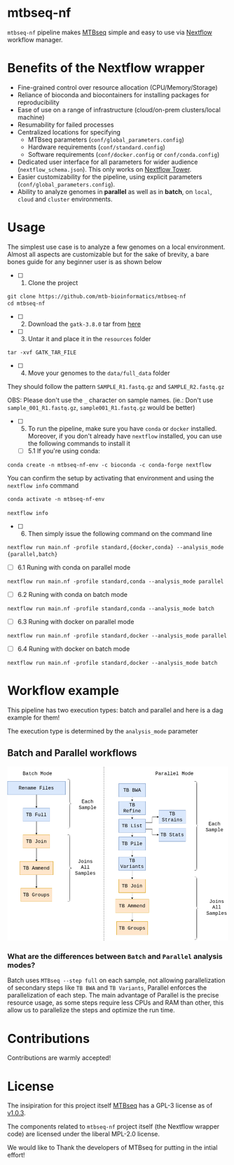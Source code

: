 # mtbseq-nf

`mtbseq-nf` pipeline makes [MTBseq](https://github.com/ngs-fzb/MTBseq_source) simple and easy to use via [Nextflow](https://www.nextflow.io/) workflow manager. 

# Benefits of the Nextflow wrapper

- Fine-grained control over resource allocation (CPU/Memory/Storage)
- Reliance of bioconda and biocontainers for installing packages for reproducibility
- Ease of use on a range of infrastructure (cloud/on-prem clusters/local machine)
- Resumability for failed processes
- Centralized locations for specifying 
    - MTBseq parameters (`conf/global_parameters.config`)
    - Hardware requirements (`conf/standard.config`)
    - Software requirements (`conf/docker.config` or `conf/conda.config`)
- Dedicated user interface for all parameters for wider audience (`nextflow_schema.json`). This only works on [Nextflow Tower](tower.nf/).
- Easier customizability for the pipeline, using explicit parameters (`conf/global_parameters.config`).
- Ability to analyze genomes in **parallel** as well as in **batch**, on `local`, `cloud` and `cluster` environments.

# Usage

The simplest use case is to analyze a few genomes on a local environment. Almost all aspects are customizable but for the sake of brevity, a bare bones guide for any beginner user is as shown below

- [ ] 1. Clone the project 

```shell
git clone https://github.com/mtb-bioinformatics/mtbseq-nf
cd mtbseq-nf
```

- [ ] 2. Download the  `gatk-3.8.0` tar from [here](https://console.cloud.google.com/storage/browser/_details/gatk-software/package-archive/gatk/GenomeAnalysisTK-3.8-0-ge9d806836.tar.bz2;tab=live_object)

- [ ] 3. Untar it and place it in the `resources` folder

```
tar -xvf GATK_TAR_FILE
```

- [ ] 4. Move your genomes to the `data/full_data` folder

They should follow the pattern `SAMPLE_R1.fastq.gz` and `SAMPLE_R2.fastq.gz`

OBS: Please don't use the `_` character on sample names. (ie.: Don't use `sample_001_R1.fastq.gz`, `sample001_R1.fastq.gz` would be better)

- [ ] 5. To run the pipeline, make sure you have `conda` or `docker` installed. Moreover, if you don't already have `nextflow` installed, you can use the following commands to install it 

  - [ ] 5.1 If you're using conda:

```shell
conda create -n mtbseq-nf-env -c bioconda -c conda-forge nextflow 
```

You can confirm the setup by activating that environment and using the `nextflow info`  command

```
conda activate -n mtbseq-nf-env

nextflow info 
```


- [ ] 6. Then simply issue the following command on the command line
```
nextflow run main.nf -profile standard,{docker,conda} --analysis_mode {parallel,batch}
```
  - [ ] 6.1 Runing with conda on parallel mode
```
nextflow run main.nf -profile standard,conda --analysis_mode parallel
```
  - [ ] 6.2 Runing with conda on batch mode
```
nextflow run main.nf -profile standard,conda --analysis_mode batch
```  
  - [ ] 6.3 Runing with docker on parallel mode
```
nextflow run main.nf -profile standard,docker --analysis_mode parallel
```
  - [ ] 6.4 Runing with docker on batch mode
```
nextflow run main.nf -profile standard,docker --analysis_mode batch
```

# Workflow example

This pipeline has two execution types: batch and parallel and here is a dag example for them!

The execution type is determined by the `analysis_mode` parameter

## Batch and Parallel workflows
![](./resources/mtbseq_nf_workflow.png)

### What are the differences between `Batch` and `Parallel` analysis modes?

Batch uses `MTBseq --step full` on each sample, not allowing parallelization of secondary steps like `TB BWA` and `TB Variants`,
Parallel enforces the parallelization of each step. The main advantage of Parallel is the precise resource usage, as some steps
require less CPUs and RAM than other, this allow us to parallelize the steps and optimize the run time.

# Contributions

Contributions are warmly accepted!


# License


The insipiration for this project itself [MTBseq](https://github.com/ngs-fzb/MTBseq_source) has a GPL-3 license as of [v1.0.3](https://github.com/ngs-fzb/MTBseq_source/blob/v1.0.3/LICENSE.md).

The components related to `mtbseq-nf` project itself (the Nextflow wrapper code) are licensed under the liberal MPL-2.0 license.

We would like to Thank the developers of MTBseq for putting in the intial effort!

